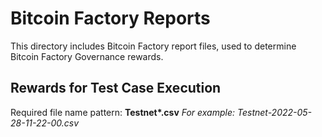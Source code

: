 # Bitcoin Factory Reports
This directory includes Bitcoin Factory report files, used to determine Bitcoin Factory Governance rewards.

## Rewards for Test Case Execution
Required file name pattern: __Testnet*.csv__
_For example: Testnet-2022-05-28-11-22-00.csv_